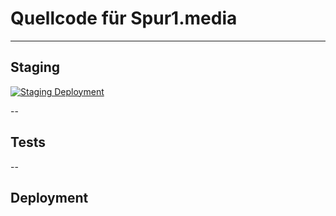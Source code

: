 # Quellcode für Spur1.media

---

## Staging

[![Staging Deployment](https://github.com/wolfkidsounds/www.spur1.media/actions/workflows/staging.yml/badge.svg?branch=staging)](https://github.com/wolfkidsounds/www.spur1.media/actions/workflows/staging.yml)

--

## Tests

--

## Deployment
